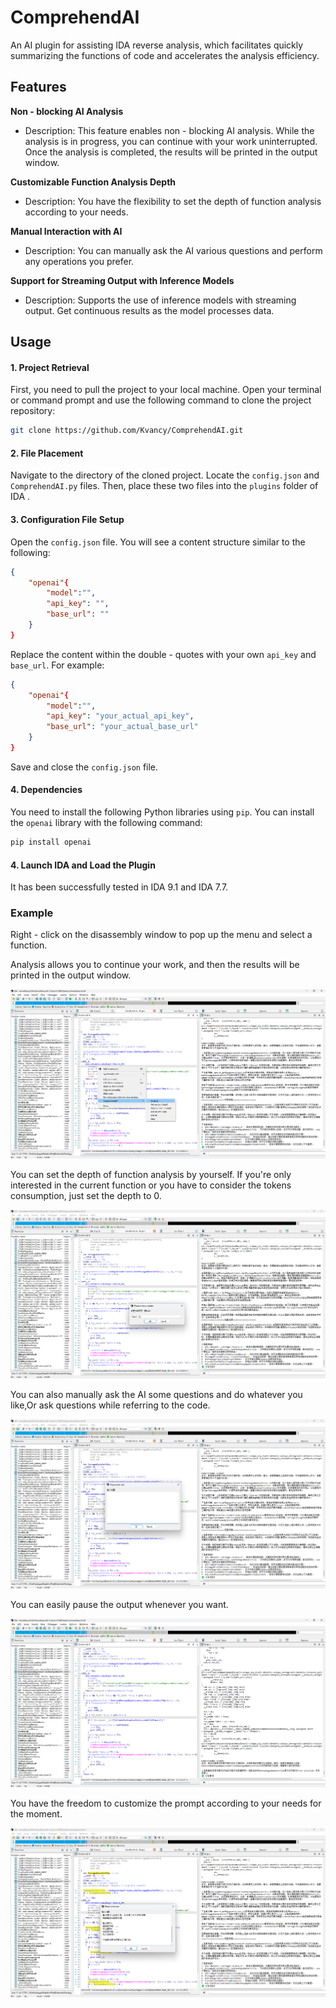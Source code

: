 # ComprehendAI

An AI plugin for assisting IDA reverse analysis, which facilitates quickly summarizing the functions of code and accelerates the analysis efficiency.

## Features

**Non - blocking AI Analysis**

- Description: This feature enables non - blocking AI analysis. While the analysis is in progress, you can continue with your work uninterrupted. Once the analysis is completed, the results will be printed in the output window.

**Customizable Function Analysis Depth**

- Description: You have the flexibility to set the depth of function analysis according to your needs. 

**Manual Interaction with AI**

- Description: You can manually ask the AI various questions and perform any operations you prefer. 

**Support for Streaming Output with Inference Models**

- Description: Supports the use of inference models with streaming output.  Get continuous results as the model processes data.



## Usage

#### 1. Project Retrieval

First, you need to pull the project to your local machine. Open your terminal or command prompt and use the following command to clone the project repository:

```bash
git clone https://github.com/Kvancy/ComprehendAI.git
```

#### 2. File Placement

Navigate to the directory of the cloned project. Locate the `config.json` and `ComprehendAI.py` files. Then, place these two files into the `plugins` folder of IDA . 

#### 3. Configuration File Setup

Open the `config.json` file. You will see a content structure similar to the following:

```json
{
    "openai"{
        "model":"",
        "api_key": "",
        "base_url": ""
    }
}
```

Replace the content within the double - quotes with your own `api_key` and `base_url`. For example:

```json
{
    "openai"{
        "model":"",
        "api_key": "your_actual_api_key",
        "base_url": "your_actual_base_url"
    }
}
```

Save and close the `config.json` file.

#### 4. Dependencies

You need to install the following Python libraries using `pip`. You can install the `openai` library with the following command:

```py
pip install openai
```

#### 4. Launch IDA and Load the Plugin

It has been successfully tested in IDA 9.1 and IDA 7.7.

###  Example

Right - click on the disassembly window to pop up the menu and select a function.

Analysis allows you to continue your work, and then the results will be printed in the output window.

![image-20250416205310491](./imgs/README/image-20250416205310491.png)

You can set the depth of function analysis by yourself. If you're only interested in the current function or you have to consider the tokens consumption, just set the depth to 0.

![image-20250416205344433](./imgs/README/image-20250416205344433.png)

You can also manually ask the AI some questions and do whatever you like,Or ask questions while referring to the code. 

![image-20250416205428185](./imgs/README/image-20250416205428185.png)

You can easily pause the output whenever you want.  

![image-20250416205722302](./imgs/README/image-20250416205722302.png)

You have the freedom to customize the prompt according to your needs for the moment.

![image-20250416205552353](./imgs/README/image-20250416205552353.png)

